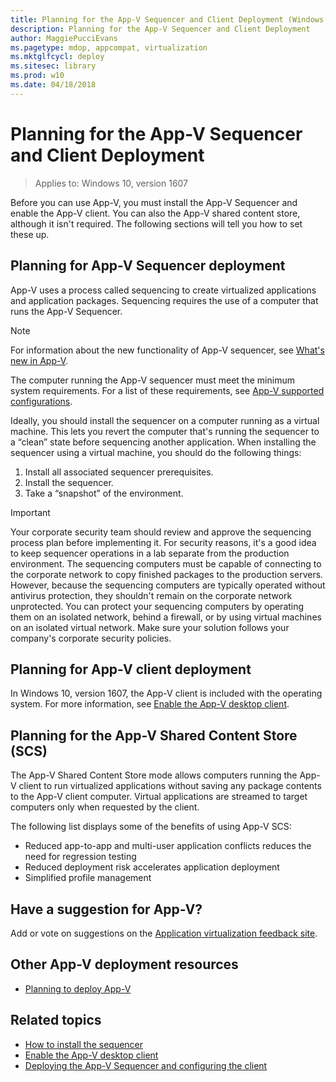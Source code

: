 ```yaml
---
title: Planning for the App-V Sequencer and Client Deployment (Windows 10)
description: Planning for the App-V Sequencer and Client Deployment
author: MaggiePucciEvans
ms.pagetype: mdop, appcompat, virtualization
ms.mktglfcycl: deploy
ms.sitesec: library
ms.prod: w10
ms.date: 04/18/2018
---
```

# Planning for the App-V Sequencer and Client Deployment

>Applies to: Windows 10, version 1607

Before you can use App-V, you must install the App-V Sequencer and enable the App-V client. You can also the App-V shared content store, although it isn't required. The following sections will tell you how to set these up.

## Planning for App-V Sequencer deployment

App-V uses a process called sequencing to create virtualized applications and application packages. Sequencing requires the use of a computer that runs the App-V Sequencer.

> [!NOTE]
> For information about the new functionality of App-V sequencer, see [What's new in App-V](appv-about-appv.md).

The computer running the App-V sequencer must meet the minimum system requirements. For a list of these requirements, see [App-V supported configurations](appv-supported-configurations.md).

Ideally, you should install the sequencer on a computer running as a virtual machine. This lets you revert the computer that's running the sequencer to a “clean” state before sequencing another application. When installing the sequencer using a virtual machine, you should do the following things:

1. Install all associated sequencer prerequisites.
2. Install the sequencer.
3. Take a “snapshot” of the environment.

>[!IMPORTANT]
>Your corporate security team should review and approve the sequencing process plan before implementing it. For security reasons, it's a good idea to keep sequencer operations in a lab separate from the production environment. The sequencing computers must be capable of connecting to the corporate network to copy finished packages to the production servers. However, because the sequencing computers are typically operated without antivirus protection, they shouldn't remain on the corporate network unprotected. You can protect your sequencing computers by operating them on an isolated network, behind a firewall, or by using virtual machines on an isolated virtual network. Make sure your solution follows your company's corporate security policies.

## Planning for App-V client deployment

In Windows 10, version 1607, the App-V client is included with the operating system. For more information, see [Enable the App-V desktop client](appv-enable-the-app-v-desktop-client.md).

## Planning for the App-V Shared Content Store (SCS)

The App-V Shared Content Store mode allows computers running the App-V client to run virtualized applications without saving any package contents to the App-V client computer. Virtual applications are streamed to target computers only when requested by the client.

The following list displays some of the benefits of using App-V SCS:

* Reduced app-to-app and multi-user application conflicts reduces the need for regression testing
* Reduced deployment risk accelerates application deployment
* Simplified profile management

## Have a suggestion for App-V?

Add or vote on suggestions on the [Application virtualization feedback site](https://appv.uservoice.com/forums/280448-microsoft-application-virtualization).

## Other App-V deployment resources

* [Planning to deploy App-V](appv-planning-to-deploy-appv.md)

## Related topics

* [How to install the sequencer](appv-install-the-sequencer.md)
* [Enable the App-V desktop client](appv-enable-the-app-v-desktop-client.md)
* [Deploying the App-V Sequencer and configuring the client](appv-deploying-the-appv-sequencer-and-client.md)
